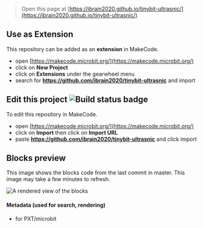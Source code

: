 
> Open this page at [https://ibrain2020.github.io/tinybit-ultrasnic/](https://ibrain2020.github.io/tinybit-ultrasnic/)

## Use as Extension

This repository can be added as an **extension** in MakeCode.

* open [https://makecode.microbit.org/](https://makecode.microbit.org/)
* click on **New Project**
* click on **Extensions** under the gearwheel menu
* search for **https://github.com/ibrain2020/tinybit-ultrasnic** and import

## Edit this project ![Build status badge](https://github.com/ibrain2020/tinybit-ultrasnic/workflows/MakeCode/badge.svg)

To edit this repository in MakeCode.

* open [https://makecode.microbit.org/](https://makecode.microbit.org/)
* click on **Import** then click on **Import URL**
* paste **https://github.com/ibrain2020/tinybit-ultrasnic** and click import

## Blocks preview

This image shows the blocks code from the last commit in master.
This image may take a few minutes to refresh.

![A rendered view of the blocks](https://github.com/ibrain2020/tinybit-ultrasnic/raw/master/.github/makecode/blocks.png)

#### Metadata (used for search, rendering)

* for PXT/microbit
<script src="https://makecode.com/gh-pages-embed.js"></script><script>makeCodeRender("{{ site.makecode.home_url }}", "{{ site.github.owner_name }}/{{ site.github.repository_name }}");</script>
